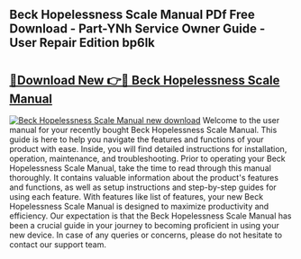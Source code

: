 ## Beck Hopelessness Scale Manual PDf Free Download - Part-YNh Service Owner Guide - User Repair Edition bp6lk

# <h2><a href="http://cf16934.oget.top/?id=Beck+Hopelessness+Scale+Manual">🔗Download New 👉🔴 Beck Hopelessness Scale Manual</a></h2>

[![Beck Hopelessness Scale Manual new download](https://i.imgur.com/5g1atiW.png)](http://cf16934.oget.top/?id=Beck+Hopelessness+Scale+Manual)
Welcome to the user manual for your recently bought Beck Hopelessness Scale Manual. This guide is here to help you navigate the features and functions of your product with ease. Inside, you will find detailed instructions for installation, operation, maintenance, and troubleshooting. Prior to operating your Beck Hopelessness Scale Manual, take the time to read through this manual thoroughly. It contains valuable information about the product's features and functions, as well as setup instructions and step-by-step guides for using each feature. With features like list of features, your new Beck Hopelessness Scale Manual is designed to maximize productivity and efficiency. Our expectation is that the Beck Hopelessness Scale Manual has been a crucial guide in your journey to becoming proficient in using your new device. In case of any queries or concerns, please do not hesitate to contact our support team.
